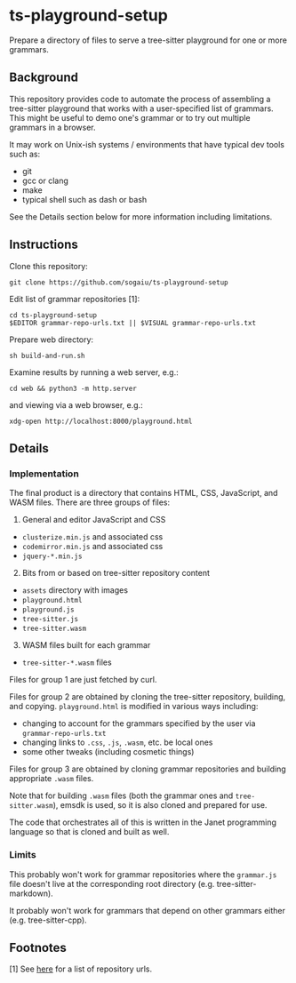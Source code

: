 # ts-playground-setup

Prepare a directory of files to serve a tree-sitter playground
for one or more grammars.

## Background

This repository provides code to automate the process of assembling a
tree-sitter playground that works with a user-specified list of
grammars.  This might be useful to demo one's grammar or to try out
multiple grammars in a browser.

It may work on Unix-ish systems / environments that have typical dev
tools such as:

* git
* gcc or clang
* make
* typical shell such as dash or bash

See the Details section below for more information including
limitations.

## Instructions

Clone this repository:

```
git clone https://github.com/sogaiu/ts-playground-setup
```

Edit list of grammar repositories [1]:

```
cd ts-playground-setup
$EDITOR grammar-repo-urls.txt || $VISUAL grammar-repo-urls.txt
```

Prepare web directory:

```
sh build-and-run.sh
```

Examine results by running a web server, e.g.:

```
cd web && python3 -m http.server
```

and viewing via a web browser, e.g.:

```
xdg-open http://localhost:8000/playground.html
```

## Details

### Implementation

The final product is a directory that contains HTML, CSS, JavaScript,
and WASM files.  There are three groups of files:

1. General and editor JavaScript and CSS
  * `clusterize.min.js` and associated css
  * `codemirror.min.js` and associated css
  * `jquery-*.min.js`

2. Bits from or based on tree-sitter repository content
  * `assets` directory with images
  * `playground.html`
  * `playground.js`
  * `tree-sitter.js`
  * `tree-sitter.wasm`

3. WASM files built for each grammar
  * `tree-sitter-*.wasm` files

Files for group 1 are just fetched by curl.

Files for group 2 are obtained by cloning the tree-sitter repository,
building, and copying.  `playground.html` is modified in various ways
including:

* changing to account for the grammars specified by the user via
  `grammar-repo-urls.txt`
* changing links to `.css`, `.js`, `.wasm`, etc. be local ones
* some other tweaks (including cosmetic things)

Files for group 3 are obtained by cloning grammar repositories and
building appropriate `.wasm` files.

Note that for building `.wasm` files (both the grammar ones and
`tree-sitter.wasm`), emsdk is used, so it is also cloned and prepared
for use.

The code that orchestrates all of this is written in the Janet
programming language so that is cloned and built as well.

### Limits

This probably won't work for grammar repositories where the
`grammar.js` file doesn't live at the corresponding root directory
(e.g. tree-sitter-markdown).

It probably won't work for grammars that depend on other grammars
either (e.g. tree-sitter-cpp).

## Footnotes

[1] See
[here](https://github.com/sogaiu/ts-questions/blob/master/ts-grammar-repositories.txt)
for a list of repository urls.
